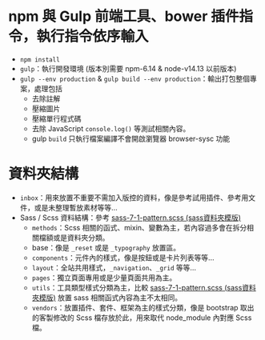 # npm 與 Gulp 前端工具、bower 插件指令，執行指令依序輸入
- `npm install`
- `gulp`：執行開發環境 (版本別需要 npm-6.14 & node-v14.13 以前版本)
- `gulp --env production` & `gulp build --env production`：輸出打包整個專案，處理包括
  - 去除註解
  - 壓縮圖片
  - 壓縮單行程式碼
  - 去除 JavaScript `console.log()` 等測試相關內容。
  - gulp `build` 只執行檔案編譯不會開啟瀏覽器 browser-sysc 功能


# 資料夾結構
- `inbox`：用來放置不重要不需加入版控的資料，像是參考試用插件、參考用文件，或是未整理暫放素材等等…
- Sass / Scss 資料結構：參考 [sass-7-1-pattern.scss (sass資料夾模版)](https://gist.github.com/rveitch/84cea9650092119527bc)
  - `methods`：Scss 相關的函式、mixin、變數為主，若內容過多會在拆分相關檔額或是資料夾分類。
  - base：像是 `_reset` 或是 `_typography` 放置區。
  - `components`：元件內的樣式，像是按鈕或是卡片列表等等…
  - `layout`：全站共用樣式，`_navigation`、`_grid` 等等…
  - `pages`：獨立頁面專用或是少量頁面共用為主。
  - `utils`：工具類型樣式分類為主，比較 [sass-7-1-pattern.scss (sass資料夾模版)](https://gist.github.com/rveitch/84cea9650092119527bc) 放置 sass 相關函式內容為主不太相同。
  - `vendors`：放置插件、套件、框架為主的樣式分類，像是 bootstrap 取出的客製修改的 Scss 檔存放於此，用來取代 node_module 內對應 Scss 檔。
  